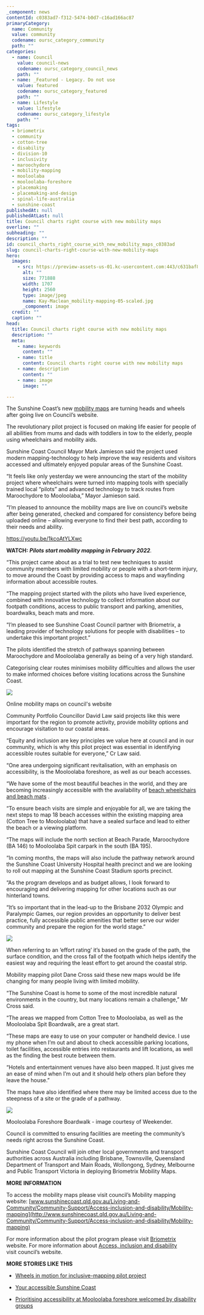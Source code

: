 ```yaml
---
_component: news
contentId: c0383ad7-f312-5474-b0d7-c16ad166ac87
primaryCategory:
  name: Community
  value: community
  codename: oursc_category_community
  path: ""
categories:
  - name: Council
    value: council-news
    codename: oursc_category_council_news
    path: ""
  - name: _Featured - Legacy. Do not use
    value: featured
    codename: oursc_category_featured
    path: ""
  - name: Lifestyle
    value: lifestyle
    codename: oursc_category_lifestyle
    path: ""
tags:
  - briometrix
  - community
  - cotton-tree
  - disability
  - division-10
  - inclusivity
  - maroochydore
  - mobility-mapping
  - mooloolaba
  - mooloolaba-foreshore
  - placemaking
  - placemaking-and-design
  - spinal-life-australia
  - sunshine-coast
publishedAt: null
publishedAtLast: null
title: Council charts right course with new mobility maps
overline: ""
subheading: ""
description: ""
id: council_charts_right_course_with_new_mobility_maps_c0383ad
slug: council-charts-right-course-with-new-mobility-maps
hero:
  images:
    - src: https://preview-assets-us-01.kc-usercontent.com:443/c631baf8-1b46-001f-580c-d0001b68b4a8/b34c612b-1192-462a-93ed-06c24344bfb1/Kay-Maclean_mobility-mapping-05-scaled.jpg
      alt: ""
      size: 771888
      width: 1707
      height: 2560
      type: image/jpeg
      name: Kay-Maclean_mobility-mapping-05-scaled.jpg
      _component: image
  credit: ""
  caption: ""
head:
  title: Council charts right course with new mobility maps
  description: ""
  meta:
    - name: keywords
      content: ""
    - name: title
      content: Council charts right course with new mobility maps
    - name: description
      content: ""
    - name: image
      image: ""

---
```

The Sunshine Coast’s new [mobility maps](http://www.sunshinecoast.qld.gov.au/Living-and-Community/Community-Support/Access-inclusion-and-disability/Mobility-mapping)
&#x20;are turning heads and wheels after going live on Council’s website.

The revolutionary pilot project is focused on making life easier for people of all abilities from mums and dads with toddlers in tow to the elderly, people using wheelchairs and mobility aids.

Sunshine Coast Council Mayor Mark Jamieson said the project used modern mapping-technology to help improve the way residents and visitors accessed and ultimately enjoyed popular areas of the Sunshine Coast.

“It feels like only yesterday we were announcing the start of the mobility project where wheelchairs were turned into mapping tools with specially trained local “pilots” and advanced technology to track routes from Maroochydore to Mooloolaba,” Mayor Jamieson said.

“I’m pleased to announce the mobility maps are live on council’s website after being generated, checked and compared for consistency before being uploaded online – allowing everyone to find their best path, according to their needs and ability.

<https://youtu.be/1kcoAtYLXwc>


**WATCH:** ***Pilots start mobility mapping in February 2022**.*

“This project came about as a trial to test new techniques to assist community members with limited mobility or people with a short-term injury, to move around the Coast by providing access to maps and wayfinding information about accessible routes.

“The mapping project started with the pilots who have lived experience, combined with innovative technology to collect information about our footpath conditions, access to public transport and parking, amenities, boardwalks, beach mats and more.

“I’m pleased to see Sunshine Coast Council partner with Briometrix, a leading provider of technology solutions for people with disabilities – to undertake this important project.”

The pilots identified the stretch of pathways spanning between Maroochydore and Mooloolaba generally as being of a very high standard.

Categorising clear routes minimises mobility difficulties and allows the user to make informed choices before visiting locations across the Sunshine Coast.

![](https://preview-assets-us-01.kc-usercontent.com:443/c631baf8-1b46-001f-580c-d0001b68b4a8/edf20b8b-a4bd-48f7-aa03-dbdf523a508d/Online-maps-1024x470.jpg)

Online mobility maps on council's website

Community Portfolio Councillor David Law said projects like this were important for the region to promote activity, provide mobility options and encourage visitation to our coastal areas.

“Equity and inclusion are key principles we value here at council and in our community, which is why this pilot project was essential in identifying accessible routes suitable for everyone,” Cr Law said.

“One area undergoing significant revitalisation, with an emphasis on accessibility, is the Mooloolaba foreshore, as well as our beach accesses.

“We have some of the most beautiful beaches in the world, and they are becoming increasingly accessible with the availability of [beach wheelchairs and beach mats](https://www.sunshinecoast.qld.gov.au/Living-and-Community/Community-Support/Access-inclusion-and-disability/Accessible-beach-program)
.

“To ensure beach visits are simple and enjoyable for all, we are taking the next steps to map 18 beach accesses within the existing mapping area (Cotton Tree to Mooloolaba) that have a sealed surface and lead to either the beach or a viewing platform.

“The maps will include the north section at Beach Parade, Maroochydore (BA 146) to Mooloolaba Spit carpark in the south (BA 195).

“In coming months, the maps will also include the pathway network around the Sunshine Coast University Hospital health precinct and we are looking to roll out mapping at the Sunshine Coast Stadium sports precinct.

“As the program develops and as budget allows, I look forward to encouraging and delivering mapping for other locations such as our hinterland towns.  

“It’s so important that in the lead-up to the Brisbane 2032 Olympic and Paralympic Games, our region provides an opportunity to deliver best practice, fully accessible public amenities that better serve our wider community and prepare the region for the world stage.”

![](https://preview-assets-us-01.kc-usercontent.com:443/c631baf8-1b46-001f-580c-d0001b68b4a8/08300e9b-a9c7-45fa-9879-76cf78ca31b7/4-1024x468.jpg)

When referring to an ‘effort rating’ it’s based on the grade of the path, the surface condition, and the cross fall of the footpath which helps identify the easiest way and requiring the least effort to get around the coastal strip.

Mobility mapping pilot Dane Cross said these new maps would be life changing for many people living with limited mobility.

“The Sunshine Coast is home to some of the most incredible natural environments in the country, but many locations remain a challenge,” Mr Cross said.

“The areas we mapped from Cotton Tree to Mooloolaba, as well as the Mooloolaba Spit Boardwalk, are a great start.

“These maps are easy to use on your computer or handheld device. I use my phone when I’m out and about to check accessible parking locations, toilet facilities, accessible entries into restaurants and lift locations, as well as the finding the best route between them.

“Hotels and entertainment venues have also been mapped. It just gives me an ease of mind when I’m out and it should help others plan before they leave the house.”

The maps have also identified where there may be limited access due to the steepness of a site or the grade of a pathway.

![](https://preview-assets-us-01.kc-usercontent.com:443/c631baf8-1b46-001f-580c-d0001b68b4a8/21180515-f019-4c10-b094-cb56adb1ec98/1-1-1024x451.jpg)

Mooloolaba Foreshore Boardwalk - image courtesy of Weekender.

Council is committed to ensuring facilities are meeting the community’s needs right across the Sunshine Coast.

Sunshine Coast Council will join other local governments and transport authorities across Australia including Brisbane, Townsville, Queensland Department of Transport and Main Roads, Wollongong, Sydney, Melbourne and Public Transport Victoria in deploying Briometrix Mobility Maps.  

**MORE INFORMATION**

To access the mobility maps please visit council’s Mobility mapping website: [www.sunshinecoast.qld.gov.au/Living-and-Community/Community-Support/Access-inclusion-and-disability/Mobility-mapping](http://www.sunshinecoast.qld.gov.au/Living-and-Community/Community-Support/Access-inclusion-and-disability/Mobility-mapping)


For more information about the pilot program please visit [Briometrix](https://briometrix.com/)
&#x20;website. For more information about [Access, inclusion and disability](https://www.sunshinecoast.qld.gov.au/Living-and-Community/Community-Support/Access-inclusion-and-disability/Accessible-tourism)
&#x20;visit council’s website.

**MORE STORIES LIKE THIS**

*   [Wheels in motion for inclusive-mapping pilot project](https://oursc.com.au/featured/wheels-in-motion-for-inclusive-mapping-pilot-project)

*   [Your accessible Sunshine Coast](https://oursc.com.au/community/your-accessible-sunshine-coast)

*   [Prioritising accessibility at Mooloolaba foreshore welcomed by disability groups](https://oursc.com.au/community/prioritising-accessibility-at-mooloolaba-foreshore-welcomed-by-disability-groups)
